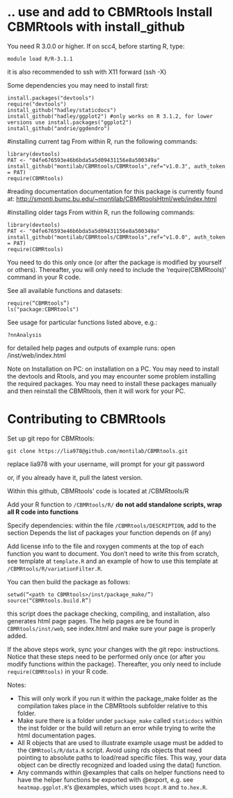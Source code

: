
.. use and add to CBMRtools
**Install CBMRtools with install_github**
========

You need R 3.0.0 or higher. If on scc4, before starting R, type:

    module load R/R-3.1.1

it is also recommended to ssh with X11 forward (ssh -X)

Some dependencies you may need to install first:

    install.packages("devtools")
    require("devtools")
    install_github("hadley/staticdocs")
    install_github("hadley/ggplot2") #only works on R 3.1.2, for lower versions use install.packages("ggplot2")
    install_github("andrie/ggdendro")

#installing current tag
From within R, run the following commands:

    library(devtools)
    PAT <- "04fe676593e46b6bda5a5d09431156e8a500349a"
    install_github("montilab/CBMRtools/CBMRtools",ref="v1.0.3", auth_token = PAT)
    require(CBMRtools)


#reading documentation
documentation for this package is currently found at:
http://smonti.bumc.bu.edu/~montilab/CBMRtoolsHtml/web/index.html

#installing older tags
From within R, run the following commands:

    library(devtools)
    PAT <- "04fe676593e46b6bda5a5d09431156e8a500349a"
    install_github("montilab/CBMRtools/CBMRtools",ref="v1.0.0", auth_token = PAT)     
    require(CBMRtools)

You need to do this only once (or after the package is modified by yourself or others). Thereafter, you will only need to include the ‘require(CBMRtools)’ command in your R code. 

See all available functions and datasets:

    require(“CBMRtools”)
    ls("package:CBMRtools")

See usage for particular functions listed above, e.g.:

    ?nnAnalysis

for detailed help pages and outputs of example runs: 
open <path to CBMRtools>/inst/web/index.html

Note on Installation on PC: on installation on a PC. You may need to install the devtools and Rtools, and you may encounter some problem installing the required packages. You may need to install these packages manually and then reinstall the CBMRtools, then it will work for your PC. 

**Contributing to CBMRtools**
========

Set up git repo for CBMRtools:

    git clone https://lia978@github.com/montilab/CBMRtools.git
    
replace lia978 with your username, will prompt for your git password

or, if you already have it, pull the latest version.

Within this github, CBMRtools' code is located at /CBMRtools/R

Add your R function to <code>/CBMRtools/R/</code> **do not add standalone scripts, wrap all R code into functions**

Specify dependencies: within the file <code>/CBMRtools/DESCRIPTION</code>, add to the section Depends the list of packages your function depends on (if any)

Add license info to the file and roxygen comments at the top of each function you want to document. You don’t need to write this from scratch, see template at	<code>template.R</code> and an example of how to use this template at 
<code>/CBMRtools/R/variationFilter.R</code>.

You can then build the package as follows:

    setwd(“<path to CBMRtools>/inst/package_make/”)
    source(“CBMRtools.build.R”) 

this script does the package checking, compiling, and installation, also generates html page pages. The help pages are be found in <code>CBMRtools/inst/web</code>, see index.html and make sure your page is properly added. 

If the above steps work, sync your changes with the git repo: instructions.
Notice that these steps need to be performed only once (or after you modify functions within the package). Thereafter, you only need to include <code>require(CBMRtools)</code> in your R code.

Notes: 
- This will only work if you run it within the package_make folder as the compilation takes place in the CBMRtools subfolder relative to this folder.  
- Make sure there is a folder under <code>package_make</code> called <code>staticdocs</code> within the inst folder or the build will return an error while trying to write the html documentation pages.
- All R objects that are used to illustrate example usage must be added to the <code>CBMRtools/R/data.R</code> script. Avoid using rds objects that need pointing to absolute paths to load/read specific files. This way, your data object can be directly recognized and loaded using the data() function.
- Any commands within @examples that calls on helper functions need to have the helper functions be exported with @export, e.g. see <code>heatmap.ggplot.R</code>‘s @examples, which uses <code>hcopt.R</code> and <code>to.hex.R</code>.

